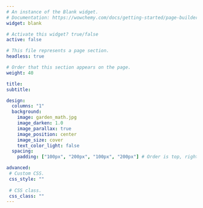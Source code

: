 ```yaml
---
# An instance of the Blank widget.
# Documentation: https://wowchemy.com/docs/getting-started/page-builder/
widget: blank

# Activate this widget? true/false
active: false

# This file represents a page section.
headless: true

# Order that this section appears on the page.
weight: 40

title: 
subtitle:

design:
  columns: "1"
  background:
    image: garden_math.jpg
    image_darken: 1.0
    image_parallax: true
    image_position: center
    image_size: cover
    text_color_light: false
  spacing:
    padding: ["100px", "200px", "100px", "200px"] # Order is top, right, bottom, left.

advanced:
 # Custom CSS. 
 css_style: ""
 
 # CSS class.
 css_class: ""
---
```

